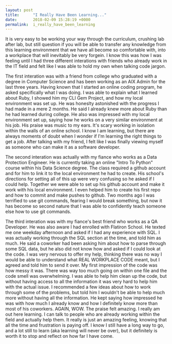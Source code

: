 ```yaml
---
layout: post
title:      "I Really Have Been Learning..."
date:       2018-02-09 15:28:19 +0000
permalink:  i_really_have_been_learning
---
```



It is very easy to be working your way through the curriculum, crushing lab after lab, but still question if you will be able to transfer any knowledge from this learning environment that we have all become so comfortable with, into a workplace that will inevitably be very forgein. I know this was how I was feeling until I had three different interations with friends who already work in the IT field and felt like I was able to hold my own when talking code jargon. 

The first interation was with a friend from college who graduated with a degree in Computer Science and has been working as an AIX Admin for the last three years. Having known that I started an online coding program, he asked specifically what I was doing. I was able to explain what I learned about Ruby, I showed him my CLI Gem Project, and how my local environment was set up. He was honeslty astonished with the progress I had made in a mere 2 months. He said I already knew more about Ruby than he had learned during college. He also was impressed with my local environment set up, saying how he works on a very similar environment at his job. His praise was music to my ears. It's scary working in isolation within the walls of an online school. I know I am learning, but there are always moments of doubt when I wonder if I'm learning the right things to get a job. After talking with my friend, I felt like I was finally viewing myself as someone who can make it as a software developer. 

The second interation was actually with my fiance who works as a Data Protection Engineer. He is currently taking an online "Intro To Python" course within his Data Science degree. The class required a github account and for him to link it to the local environment he had to create. His school's directions for setting all of this up were very confusing so he asked if I could help. Together we were able to set up his github account and make it work with his local environment. I even helped him to create his first repo and how to commit and make pushes to github. Two months ago I was terrified to use git commands, fearing I would break something, but now it has become so second nature that I was able to confidently teach someone else how to use git commands. 

The third interation was with my fiance's best friend who works as a QA Developer. He was also aware I had enrolled with Flatiron School. He texted me one weekday afternoon and asked if I had any experience with SQL. I was actually working through the SQL section at the time, and told him as much. He said a coworker had been asking him about how to parse through some SQL data, but he also did not know how and asked if I could look at the code. I was very nervous to offer my help, thinking there was no way I would be able to understand what REAL WORKPLACE CODE meant, but I agreed and told him to send it over. My first impression of the code was how messy it was. There was way too much going on within one file and the code smell was overwhelming. I was able to help him clean up the code, but without having access to all the information it was very hard to help him with the actual issue. I recommended a few ideas about how to work through some of the problems, but told him I wouldn't be able to help much more without having all the information. He kept saying how impressed he was with how much I already know and how I definitely know more than most of his coworkers. AGAIN, WOW. The praise felt amazing. I really am out here learning. I can talk to people who are already working within the field and actually help them. It really is just an amazing feeling, knowing that all the time and frustration is paying off. I know I still have a long way to go, and a lot still to learn (aka learning will never be over), but it definitely is worth it to stop and reflect on how far I have come. 



